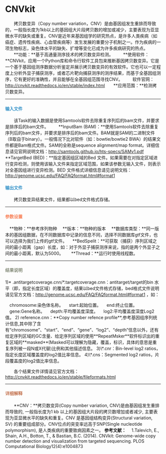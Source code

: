 # CNVkit
　　拷贝数变异（Copy number variation，CNV）是由基因组发生重排而导致的，一般指长度为1kb以上的基因组大片段拷贝数的增加或减少，主要表现为亚显微水平的缺失或重复。CNV是近年来基因组学的研究热点，是许多人类疾病（如癌症、遗传性疾病、心血管疾病等）发生发展的重要分子机制之一。作为疾病的一项生物标志，染色体水平的缺失、扩增等变化已成为许多疾病研究的热点。
　　**功能：**基于高通量测序技术的拷贝数变异检测。
　　**使用软件：**CNVkit，应用一个Python库和命令行软件工具包来推断基因拷贝数变异。它是一个基于基因组测序数据分析鉴定并展示拷贝数变异的有效软件。它也可以一定程度上分析外显子捕获测序，或者芯片靶向捕获测序的测序结果，而基于全基因组测序，它有更好的准确性，并且能够在全基因组范围寻找CNV。
　　软件官网：http://cnvkit.readthedocs.io/en/stable/index.html
&nbsp; &nbsp; &nbsp; **应用范围：**检测拷贝数变异。

***
#### **<i class="glyphicon glyphicon-log-in" aria-hidden="true" style="color:#3090C7"></i><span style="color:#3090C7"> 输入文件**
　　该Task的输入数据是使用Samtools软件去除重复序列后的bam文件，并要求是排序后的bam文件。
　　**InputBam (BAM)：**使用Samtools软件去除重复序列后的bam文件，并要求是排序后的bam文件。BAM就是SAM的二进制文件（B取自于binary）。一般情况下比对软件（如：bowtie/bowtie2 BWA）的结果文件都是Bam格式文件。SAM的全称是sequence alignment/map format。详细信息请见官网说明文档：http://samtools.github.io/hts-specs/SAMv1.pdf
　　**TargetBed (BED)：**指定基因组区域的Bed 文件。如果需要在对指定区域进行变异检测，则使用该输入文件来指定区域范围，如果该参数无输入文件，则表示对全基因组进行变异检测。BED 文件格式详细信息请见说明文档：http://genome.ucsc.edu/FAQ/FAQformat.html#format1

#### **<i class="glyphicon glyphicon-log-out" aria-hidden="true" style="color:#3090C7"></i><span style="color:#3090C7"> 输出文件**
　　拷贝数变异结果文件，结果都以bed文件格式存储。


***
#### **<i class="fa fa-cog" aria-hidden="true" style="color:#F88158"></i> <span style="color:#F88158">参数设置**
　**物种：**参考序列物种
　**版本：**物种的版本
　**数据库类型：**同一版本的基因组数据，在不同数据库中记录的信息不同，选择不同数据库gtf文件，也可以选择为我们上传的gtf文件。
　**BedSpelit：**可获取（捕获）序列区域之间的最小距离（gap）长度，如：对于外显子捕获测序来说，指的是两个外显子之间的最小距离，默认为5000。　
　**Thread：**运行时使用线程数。


***
#### **<i class="fa fa-file-text" aria-hidden="true" style="color:#848b79"></i><span style="color:#848b79"> 结果说明**
1)\* .antitargetcoverage.cnn/*.targetcoverage.cnn：antitarget/target的bin 水平（即，指定长度区域）的覆盖度，结果以bed文件格式存储，bed格式文件说明请见官方文档：http://genome.ucsc.edu/FAQ/FAQformat.html#format1 ，如：
<div style="text-align:center"><img data-src="1.png" width="450px" ></img></div>
　chromosome:染色体名称。
　start:起始位置。
　end:终止位置。
　gene:Gene名称。
　depth:平均覆盖度深度。
　log2:平均覆盖度深度Log2值。
2) reference.cnn：**Copy number refence profile**,参考基因组序列统计信息,其中除了含有“chromosome”、“start”、“end”、“gene”、“log2”、“depth”信息以外，还有给定序列区域的GC含量、给定序列区域的使用**RepeatMsker**软件标识出的重复区域的**masked**(Masked可以理解为隐藏，覆盖，标识，具体的意思是重复序列被一段N或X代替)比例和其他描述信息。
3)\*.cnr：Bin-level log2 ratios，指定长度区域覆盖度的log2值比率信息。 
4)\*.cns：Segmented log2 ratios，片段覆盖度的log2值比率信息。

　　各个结果文件详情请见官方文档：http://cnvkit.readthedocs.io/en/stable/fileformats.html

***
#### **<span class="glyphicon glyphicon-paperclip" aria-hidden="true" style="color:#C47451"></span></i><span style="color:#C47451">  详细解释**
　　**CNV：**拷贝数变异(Copy number variation, CNV)是由基因组发生重排而导致的, 一般指长度为1 kb 以上的基因组大片段的拷贝数增加或者减少, 主要表现为亚显微水平的缺失和重复。CNV 是基因组结构变异(Structural variation, SV) 的重要组成部分。CNV位点的突变率远高于SNP(Single nucleotide polymorphism), 是人类疾病的重要致病因素之一。
**参考文献：**
　1.Talevich, E., Shain, A.H., Botton, T., & Bastian, B.C. (2014). CNVkit: Genome-wide copy number detection and visualization from targeted sequencing. PLOS Computational Biology12(4):e1004873

